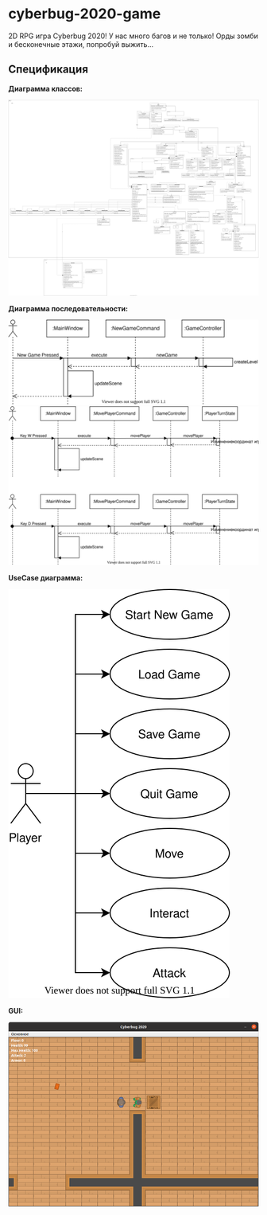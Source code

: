 # cyberbug-2020-game

2D RPG игра Cyberbug 2020! У нас много багов и не только! Орды зомби и бесконечные этажи, попробуй выжить...

## Спецификация

**Диаграмма классов:**

![](SOLID/SOLID.svg)

**Диаграмма последовательности:**

![](GUI/SequenceDiagramUML1.svg)
![](GUI/SequenceDiagramUML2.svg)

**UseCase диаграмма:**

![](GUI/UseCaseUML.svg)

**GUI:**

![](GUI/Gui.png)

